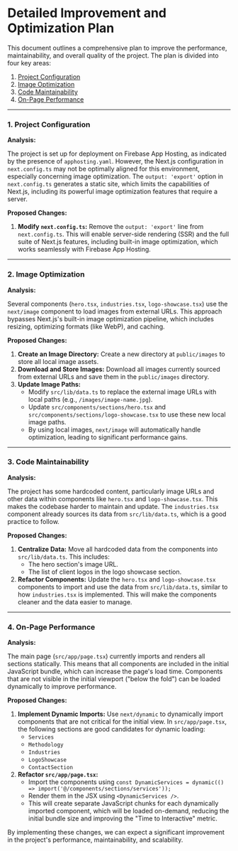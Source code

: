 # Detailed Improvement and Optimization Plan

This document outlines a comprehensive plan to improve the performance, maintainability, and overall quality of the project. The plan is divided into four key areas:

1.  [Project Configuration](#1-project-configuration)
2.  [Image Optimization](#2-image-optimization)
3.  [Code Maintainability](#3-code-maintainability)
4.  [On-Page Performance](#4-on-page-performance)

---

### 1. Project Configuration

**Analysis:**

The project is set up for deployment on Firebase App Hosting, as indicated by the presence of `apphosting.yaml`. However, the Next.js configuration in `next.config.ts` may not be optimally aligned for this environment, especially concerning image optimization. The `output: 'export'` option in `next.config.ts` generates a static site, which limits the capabilities of Next.js, including its powerful image optimization features that require a server.

**Proposed Changes:**

1.  **Modify `next.config.ts`:** Remove the `output: 'export'` line from `next.config.ts`. This will enable server-side rendering (SSR) and the full suite of Next.js features, including built-in image optimization, which works seamlessly with Firebase App Hosting.

---

### 2. Image Optimization

**Analysis:**

Several components (`hero.tsx`, `industries.tsx`, `logo-showcase.tsx`) use the `next/image` component to load images from external URLs. This approach bypasses Next.js's built-in image optimization pipeline, which includes resizing, optimizing formats (like WebP), and caching.

**Proposed Changes:**

1.  **Create an Image Directory:** Create a new directory at `public/images` to store all local image assets.
2.  **Download and Store Images:** Download all images currently sourced from external URLs and save them in the `public/images` directory.
3.  **Update Image Paths:**
    *   Modify `src/lib/data.ts` to replace the external image URLs with local paths (e.g., `/images/image-name.jpg`).
    *   Update `src/components/sections/hero.tsx` and `src/components/sections/logo-showcase.tsx` to use these new local image paths.
    *   By using local images, `next/image` will automatically handle optimization, leading to significant performance gains.

---

### 3. Code Maintainability

**Analysis:**

The project has some hardcoded content, particularly image URLs and other data within components like `hero.tsx` and `logo-showcase.tsx`. This makes the codebase harder to maintain and update. The `industries.tsx` component already sources its data from `src/lib/data.ts`, which is a good practice to follow.

**Proposed Changes:**

1.  **Centralize Data:** Move all hardcoded data from the components into `src/lib/data.ts`. This includes:
    *   The hero section's image URL.
    *   The list of client logos in the logo showcase section.
2.  **Refactor Components:** Update the `hero.tsx` and `logo-showcase.tsx` components to import and use the data from `src/lib/data.ts`, similar to how `industries.tsx` is implemented. This will make the components cleaner and the data easier to manage.

---

### 4. On-Page Performance

**Analysis:**

The main page (`src/app/page.tsx`) currently imports and renders all sections statically. This means that all components are included in the initial JavaScript bundle, which can increase the page's load time. Components that are not visible in the initial viewport ("below the fold") can be loaded dynamically to improve performance.

**Proposed Changes:**

1.  **Implement Dynamic Imports:** Use `next/dynamic` to dynamically import components that are not critical for the initial view. In `src/app/page.tsx`, the following sections are good candidates for dynamic loading:
    *   `Services`
    *   `Methodology`
    *   `Industries`
    *   `LogoShowcase`
    *   `ContactSection`
2.  **Refactor `src/app/page.tsx`:**
    *   Import the components using `const DynamicServices = dynamic(() => import('@/components/sections/services'));`
    *   Render them in the JSX using `<DynamicServices />`.
    *   This will create separate JavaScript chunks for each dynamically imported component, which will be loaded on-demand, reducing the initial bundle size and improving the "Time to Interactive" metric.

By implementing these changes, we can expect a significant improvement in the project's performance, maintainability, and scalability.
